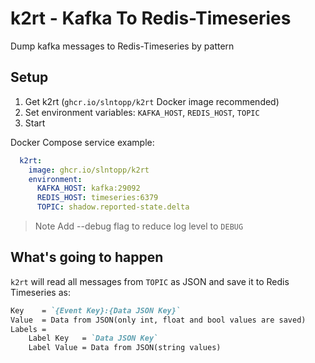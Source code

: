 # k2rt - Kafka To Redis-Timeseries

Dump kafka messages to Redis-Timeseries by pattern

## Setup

1. Get k2rt (`ghcr.io/slntopp/k2rt` Docker image recommended)
2. Set environment variables: `KAFKA_HOST`, `REDIS_HOST`, `TOPIC`
3. Start

Docker Compose service example:

```yml
  k2rt:
    image: ghcr.io/slntopp/k2rt
    environment:
      KAFKA_HOST: kafka:29092
      REDIS_HOST: timeseries:6379
      TOPIC: shadow.reported-state.delta
```

> Note
> Add --debug flag to reduce log level to `DEBUG`

## What's going to happen

`k2rt` will read all messages from `TOPIC` as JSON and save it to Redis Timeseries as:

```markdown
Key    = `{Event Key}:{Data JSON Key}`
Value  = Data from JSON(only int, float and bool values are saved)
Labels =
    Label Key   = `Data JSON Key`
    Label Value = Data from JSON(string values)
```

